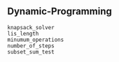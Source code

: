 ## Dynamic-Programming

```@docs
knapsack_solver
lis_length
minumum_operations
number_of_steps
subset_sum_test
```